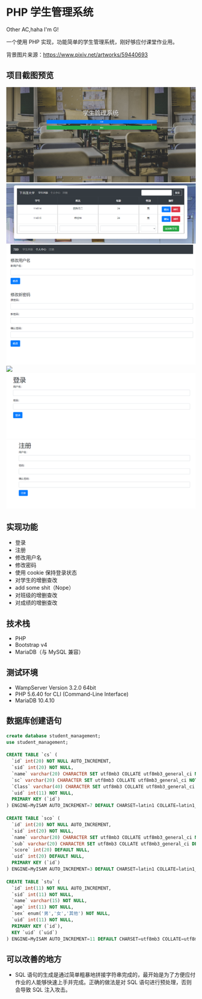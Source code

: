 # PHP 学生管理系统
Other AC,haha I'm G!

一个使用 PHP 实现，功能简单的学生管理系统，刚好够应付课堂作业用。

背景图片来源：https://www.pixiv.net/artworks/59440693

## 项目截图预览

![](./screenshot/主页.png)
![](./screenshot/列表.png)
![](./screenshot/个人中心.png)
![](./screenshot/修改用户名.png)
![](./screenshot/登录.png)
![](./screenshot/注册.png)

## 实现功能

- 登录
- 注册
- 修改用户名
- 修改密码
- 使用 cookie 保持登录状态
- 对学生的增删查改
- add some shit（Nope）
- 对班级的增删查改
- 对成绩的增删查改

## 技术栈

- PHP
- Bootstrap v4
- MariaDB（与 MySQL 兼容）

## 测试环境

- WampServer Version 3.2.0 64bit
- PHP 5.6.40 for CLI (Command-Line Interface)
- MariaDB 10.4.10

## 数据库创建语句

```SQL
create database student_management;
use student_management;

CREATE TABLE `cs` (
  `id` int(20) NOT NULL AUTO_INCREMENT,
  `sid` int(20) NOT NULL,
  `name` varchar(20) CHARACTER SET utf8mb3 COLLATE utf8mb3_general_ci NOT NULL,
  `sc` varchar(20) CHARACTER SET utf8mb3 COLLATE utf8mb3_general_ci NOT NULL,
  `Class` varchar(40) CHARACTER SET utf8mb3 COLLATE utf8mb3_general_ci NOT NULL,
  `uid` int(11) NOT NULL,
  PRIMARY KEY (`id`)
) ENGINE=MyISAM AUTO_INCREMENT=7 DEFAULT CHARSET=latin1 COLLATE=latin1_swedish_ci;

CREATE TABLE `sco` (
  `id` int(20) NOT NULL AUTO_INCREMENT,
  `sid` int(20) NOT NULL,
  `name` varchar(20) CHARACTER SET utf8mb3 COLLATE utf8mb3_general_ci NOT NULL,
  `sub` varchar(20) CHARACTER SET utf8mb3 COLLATE utf8mb3_general_ci DEFAULT '',
  `score` int(20) DEFAULT NULL,
  `uid` int(20) DEFAULT NULL,
  PRIMARY KEY (`id`)
) ENGINE=MyISAM AUTO_INCREMENT=3 DEFAULT CHARSET=latin1 COLLATE=latin1_swedish_ci;

CREATE TABLE `stu` (
  `id` int(11) NOT NULL AUTO_INCREMENT,
  `sid` int(11) NOT NULL,
  `name` varchar(15) NOT NULL,
  `age` int(11) NOT NULL,
  `sex` enum('男','女','其他') NOT NULL,
  `uid` int(11) NOT NULL,
  PRIMARY KEY (`id`),
  KEY `uid` (`uid`)
) ENGINE=MyISAM AUTO_INCREMENT=11 DEFAULT CHARSET=utf8mb3 COLLATE=utf8mb3_general_ci;

```

## 可以改善的地方

- SQL 语句的生成是通过简单粗暴地拼接字符串完成的，最开始是为了方便应付作业的人能够快速上手并完成。正确的做法是对 SQL 语句进行预处理，否则会导致 SQL 注入攻击。
